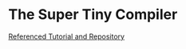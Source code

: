 # The Super Tiny Compiler

[Referenced Tutorial and Repository](https://github.com/jamiebuilds/the-super-tiny-compiler)